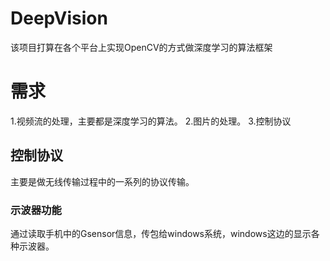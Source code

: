 # DeepVision
该项目打算在各个平台上实现OpenCV的方式做深度学习的算法框架

# 需求
1.视频流的处理，主要都是深度学习的算法。
2.图片的处理。
3.控制协议


## 控制协议
主要是做无线传输过程中的一系列的协议传输。

### 示波器功能
通过读取手机中的Gsensor信息，传包给windows系统，windows这边的显示各种示波器。

